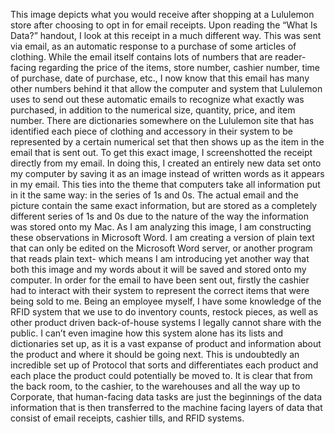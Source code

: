 This image depicts what you would receive after shopping at a Lululemon store after choosing to opt in for email receipts. Upon reading the “What Is Data?” handout, I look at this receipt in a much different way. This was sent via email, as an automatic response to a purchase of some articles of clothing. While the email itself contains lots of numbers that are reader-facing regarding the price of the items, store number, cashier number, time of purchase, date of purchase, etc., I now know that this email has many other numbers behind it that allow the computer and system that Lululemon uses to send out these automatic emails to recognize what exactly was purchased, in addition to the numerical size, quantity, price, and item number. There are dictionaries somewhere on the Lululemon site that has identified each piece of clothing and accessory in their system to be represented by a certain numerical set that then shows up as the item in the email that is sent out. To get this exact image, I screenshotted the receipt directly from my email. In doing this, I created an entirely new data set onto my computer by saving it as an image instead of written words as it appears in my email. This ties into the theme that computers take all information put in it the same way: in the series of 1s and 0s. The actual email and the picture contain the same exact information, but are stored as a completely different series of 1s and 0s due to the nature of the way the information was stored onto my Mac. As I am analyzing this image, I am constructing these observations in Microsoft Word. I am creating a version of plain text that can only be edited on the Microsoft Word server, or another program that reads plain text- which means I am introducing yet another way that both this image and my words about it will be saved and stored onto my computer. In order for the email to have been sent out, firstly the cashier had to interact with their system to represent the correct items that were being sold to me. Being an employee myself, I have some knowledge of the RFID system that we use to do inventory counts, restock pieces, as well as other product driven back-of-house systems I legally cannot share with the public. I can’t even imagine how this system alone has its lists and dictionaries set up, as it is a vast expanse of product and information about the product and where it should be going next. This is undoubtedly an incredible set up of Protocol that sorts and differentiates each product and each place the product could potentially be moved to. It is clear that from the back room, to the cashier, to the warehouses and all the way up to Corporate, that human-facing data tasks are just the beginnings of the data information that is then transferred to the machine facing layers of data that consist of email receipts, cashier tills, and RFID systems. 
